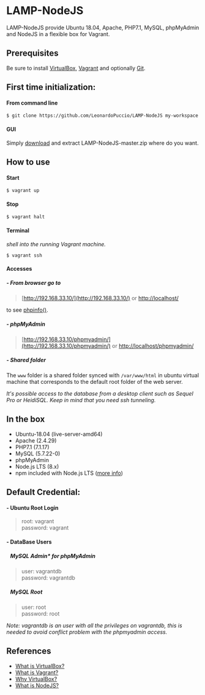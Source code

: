 # LAMP-NodeJS
LAMP-NodeJS provide Ubuntu 18.04, Apache, PHP7.1, MySQL, phpMyAdmin and NodeJS in a flexible box for Vagrant.

## Prerequisites

Be sure to install [VirtualBox](https://www.virtualbox.org/wiki/Downloads), [Vagrant](https://www.vagrantup.com/downloads.html) and optionally [Git](https://git-scm.com/downloads).

## First time initialization:

#### From command line
```
$ git clone https://github.com/LeonardoPuccio/LAMP-NodeJS my-workspace
```

#### GUI
Simply [download](https://github.com/LeonardoPuccio/LAMP-NodeJS/archive/master.zip) and extract LAMP-NodeJS-master.zip where do you want.

## How to use

#### Start
```
$ vagrant up
```

#### Stop
```
$ vagrant halt
```

#### Terminal
*shell into the running Vagrant machine.*
```
$ vagrant ssh
```
#### Accesses

##### - From browser go to
> [http://192.168.33.10/](http://192.168.33.10/)
or
> [http://localhost/](http://localhost/)  

to see [phpinfo()](http://php.net/manual/en/function.phpinfo.php).

##### - phpMyAdmin
>[http://192.168.33.10/phpmyadmin/](http://192.168.33.10/phpmyadmin/)
or [http://localhost/phpmyadmin/](http://localhost/phpmyadmin/)

##### - Shared folder
The `www` folder is a shared folder synced with `/var/www/html` in ubuntu virtual machine that corresponds to the default root folder of the web server.

*It's possible access to the database from a desktop client such as Sequel Pro or HeidiSQL.
Keep in mind that you need ssh tunneling.*

## In the box
- Ubuntu-18.04 (live-server-amd64)
- Apache (2.4.29)
- PHP7.1 (7.1.17)
- MySQL (5.7.22-0)
- phpMyAdmin
- Node.js LTS (8.x)
- npm included with Node.js LTS ([more info](https://nodejs.org/en/download/ "NodeJS"))

## Default Credential:  

#### - Ubuntu Root Login
> root: vagrant  
> password: vagrant  

#### - DataBase Users

##### &nbsp; &nbsp;MySQL Admin* for phpMyAdmin  
> user: vagrantdb  
> password: vagrantdb

##### &nbsp; &nbsp;MySQL Root
> user: root  
> password: root

*Note: vagrantdb is an user with all the privileges on vagrantdb, this is needed to avoid conflict problem with the phpmyadmin access.*

## References
 - [What is VirtualBox?](https://www.virtualbox.org/manual/ch01.html "VirtualBox Doc")
 - [What is Vagrant?](https://www.vagrantup.com/intro/index.html "Vagrant Doc")
 - [Why VirtualBox?](https://www.vagrantup.com/docs/providers/default.html "Vagrant Doc")
 - [What is NodeJS?](https://nodejs.org/en/ "NodeJS Home")

